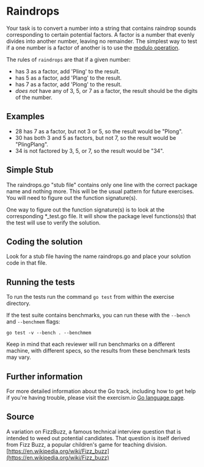 # Raindrops

Your task is to convert a number into a string that contains raindrop sounds corresponding to certain potential factors. A factor is a number that evenly divides into another number, leaving no remainder. The simplest way to test if a one number is a factor of another is to use the [modulo operation](https://en.wikipedia.org/wiki/Modulo_operation).

The rules of `raindrops` are that if a given number:

- has 3 as a factor, add 'Pling' to the result.
- has 5 as a factor, add 'Plang' to the result.
- has 7 as a factor, add 'Plong' to the result.
- _does not_ have any of 3, 5, or 7 as a factor, the result should be the digits of the number.

## Examples

- 28 has 7 as a factor, but not 3 or 5, so the result would be "Plong".
- 30 has both 3 and 5 as factors, but not 7, so the result would be "PlingPlang".
- 34 is not factored by 3, 5, or 7, so the result would be "34".

## Simple Stub

The raindrops.go "stub file" contains only one line with the correct
package name and nothing more.  This will be the usual pattern for future
exercises.  You will need to figure out the function signature(s).

One way to figure out the function signature(s) is to look
at the corresponding \*\_test.go file. It will show the package level
functions(s) that the test will use to verify the solution.

## Coding the solution

Look for a stub file having the name raindrops.go
and place your solution code in that file.

## Running the tests

To run the tests run the command `go test` from within the exercise directory.

If the test suite contains benchmarks, you can run these with the `--bench` and `--benchmem`
flags:

    go test -v --bench . --benchmem

Keep in mind that each reviewer will run benchmarks on a different machine, with
different specs, so the results from these benchmark tests may vary.

## Further information

For more detailed information about the Go track, including how to get help if
you're having trouble, please visit the exercism.io [Go language page](http://exercism.io/languages/go/resources).

## Source

A variation on FizzBuzz, a famous technical interview question that is intended to weed out potential candidates. That question is itself derived from Fizz Buzz, a popular children's game for teaching division. [https://en.wikipedia.org/wiki/Fizz_buzz](https://en.wikipedia.org/wiki/Fizz_buzz)
